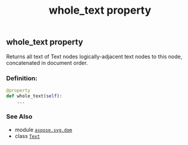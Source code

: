 ﻿---
title: whole_text property
second_title: Aspose.SVG for Python via .NET API References
description: 
type: docs
weight: 570
url: /python-net/aspose.svg.dom/text/whole_text/
is_root: false
---

## whole_text property


Returns all text of Text nodes logically-adjacent text nodes to this node, concatenated in document order.
### Definition:
```python
@property
def whole_text(self):
    ...
```

### See Also
* module [`aspose.svg.dom`](../../)
* class [`Text`](/svg/python-net/aspose.svg.dom/text)
